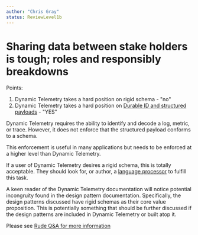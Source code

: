 ```yaml
---
author: "Chris Gray"
status: ReviewLevel1b
---
```


# Sharing data between stake holders is tough;  roles and responsibly breakdowns

Points:

1. Dynamic Telemetry takes a hard position on rigid schema - "no"
1. Dynamic Telemetry takes a hard position on
   [Durable ID and structured payloads](./PositionPaper.DurableIds_StructuredPayloads.document.md)
   \- "YES"

Dynamic Telemetry requires the ability to identify and decode a log, metric, or
trace. However, it does not enforce that the structured payload conforms to a
schema.

This enforcement is useful in many applications but needs to be enforced at a
higher level than Dynamic Telemetry.

If a user of Dynamic Telemetry desires a rigid schema, this is totally
acceptable. They should look for, or author, a
[language processor](./Architecture.Processor.Language.md) to fulfill
this task.

A keen reader of the Dynamic Telemetry documentation will notice potential
incongruity found in the design pattern documentation. Specifically, the design
patterns discussed have rigid schemas as their core value proposition. This is
potentially something that should be further discussed if the design patterns
are included in Dynamic Telemetry or built atop it.

Please see [Rude Q&A for more information](./Rude_Q_and_A.md)
